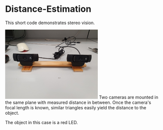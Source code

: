 # Distance-Estimation
This short code demonstrates stereo vision.

<img src='/images/setup.jpg' width='300'>
Two cameras are mounted in the same plane with measured distance in between.
Once the camera's focal length is known, similar triangles easily yield the distance to the object. 

The object in this case is a red LED.

